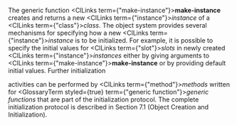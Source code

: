  



The generic function <ClLinks  term={"make-instance"}><b>make-instance</b></ClLinks> creates and returns a new <ClLinks  term={"instance"}><i>instance</i></ClLinks> of a <ClLinks  term={"class"}><i>class</i></ClLinks>. The object system provides several mechanisms for specifying how a new <ClLinks  term={"instance"}><i>instance</i></ClLinks> is to be initialized. For example, it is possible to specify the initial values for <ClLinks  term={"slot"}><i>slots</i></ClLinks> in newly created <ClLinks  term={"instance"}><i>instances</i></ClLinks> either by giving arguments to <ClLinks  term={"make-instance"}><b>make-instance</b></ClLinks> or by providing default initial values. Further initialization 



activities can be performed by <ClLinks  term={"method"}><i>methods</i></ClLinks> written for <GlossaryTerm styled={true} term={"generic function"}><i>generic functions</i></GlossaryTerm> that are part of the initialization protocol. The complete initialization protocol is described in Section 7.1 (Object Creation and Initialization). 



